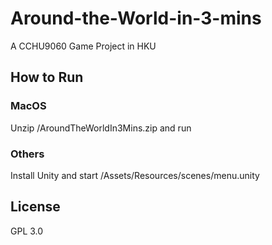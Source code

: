 # Around-the-World-in-3-mins
A CCHU9060 Game Project in HKU
## How to Run
### MacOS
Unzip /AroundTheWorldIn3Mins.zip and run
### Others
Install Unity and start /Assets/Resources/scenes/menu.unity
## License
GPL 3.0
